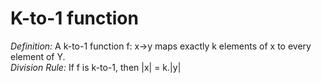 # K-to-1 function
*Definition:* A k-to-1 function f: x->y maps exactly k elements of x to every element of Y.  
*Division Rule:* If f is k-to-1, then |x| = k.|y|

